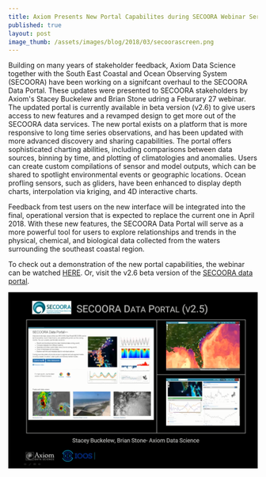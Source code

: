 ```yaml
---
title: Axiom Presents New Portal Capabilites during SECOORA Webinar Series 
published: true
layout: post
image_thumb: /assets/images/blog/2018/03/secoorascreen.png
---
```


Building on many years of stakeholder feedback, Axiom Data Science together with the South East Coastal and Ocean Observing System (SECOORA) have been working on a signifcant overhaul to the SECOORA Data Portal. These updates were presented to SECOORA stakeholders by Axiom's Stacey Buckelew and Brian Stone udring a Feburary 27 webinar. The updated portal is currently available in beta version (v2.6) to give users access to new features and a revamped design to get more out of the SECOORA data services. The new portal exists on a platform that is more responsive to long time series observations, and has been updated with more advanced discovery and sharing capabilities. The portal offers sophisticated charting abilities, including comparisons between data sources, binning by time, and plotting of climatologies and anomalies. Users can create custom compilations of sensor and model outputs, which can be shared to spotlight environmental events or geographic locations. Ocean profling sensors, such as gliders, have been enhanced to display depth charts, interpolation via kriging, and 4D interactive charts.

Feedback from test users on the new interface will be integrated into the final, operational version that is expected
to replace the current one in April 2018. With these new features, the SECOORA Data Portal will serve as a more powerful tool for users to explore relationships and trends in the physical, chemical, and biological data collected from the waters surrounding the southeast coastal region.

To check out a demonstration of the new portal capabilities, the webinar can be watched [HERE](https://www.youtube.com/watch?v=OX1x29XGPGc&t). Or, visit the v2.6 beta version of the [SECOORA data portal](http://dev.axiomdatascience.com/?portal_id=47).


<img src="/assets/images/blog/2018/03/secoorascreen.png" class="img-responsive center-block"/>
